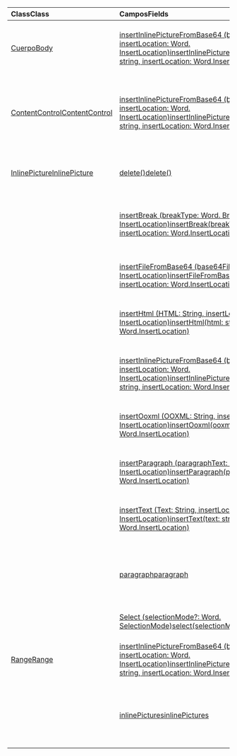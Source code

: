 | <span data-ttu-id="46e68-101">Class</span><span class="sxs-lookup"><span data-stu-id="46e68-101">Class</span></span> | <span data-ttu-id="46e68-102">Campos</span><span class="sxs-lookup"><span data-stu-id="46e68-102">Fields</span></span> | <span data-ttu-id="46e68-103">Descripción</span><span class="sxs-lookup"><span data-stu-id="46e68-103">Description</span></span> |
|:---|:---|:---|
|[<span data-ttu-id="46e68-104">Cuerpo</span><span class="sxs-lookup"><span data-stu-id="46e68-104">Body</span></span>](/javascript/api/word/word.body)|[<span data-ttu-id="46e68-105">insertInlinePictureFromBase64 (base64EncodedImage: String, insertLocation: Word. InsertLocation)</span><span class="sxs-lookup"><span data-stu-id="46e68-105">insertInlinePictureFromBase64(base64EncodedImage: string, insertLocation: Word.InsertLocation)</span></span>](/javascript/api/word/word.body#insertinlinepicturefrombase64-base64encodedimage--insertlocation-)|<span data-ttu-id="46e68-106">Inserta una imagen en el cuerpo en la ubicación especificada.</span><span class="sxs-lookup"><span data-stu-id="46e68-106">Inserts a picture into the body at the specified location.</span></span>|
|[<span data-ttu-id="46e68-107">ContentControl</span><span class="sxs-lookup"><span data-stu-id="46e68-107">ContentControl</span></span>](/javascript/api/word/word.contentcontrol)|[<span data-ttu-id="46e68-108">insertInlinePictureFromBase64 (base64EncodedImage: String, insertLocation: Word. InsertLocation)</span><span class="sxs-lookup"><span data-stu-id="46e68-108">insertInlinePictureFromBase64(base64EncodedImage: string, insertLocation: Word.InsertLocation)</span></span>](/javascript/api/word/word.contentcontrol#insertinlinepicturefrombase64-base64encodedimage--insertlocation-)|<span data-ttu-id="46e68-109">Inserta una imagen incorporada en el control de contenido en la ubicación especificada.</span><span class="sxs-lookup"><span data-stu-id="46e68-109">Inserts an inline picture into the content control at the specified location.</span></span>|
|[<span data-ttu-id="46e68-110">InlinePicture</span><span class="sxs-lookup"><span data-stu-id="46e68-110">InlinePicture</span></span>](/javascript/api/word/word.inlinepicture)|[<span data-ttu-id="46e68-111">delete()</span><span class="sxs-lookup"><span data-stu-id="46e68-111">delete()</span></span>](/javascript/api/word/word.inlinepicture#delete--)|<span data-ttu-id="46e68-112">Elimina la imagen incorporada del documento.</span><span class="sxs-lookup"><span data-stu-id="46e68-112">Deletes the inline picture from the document.</span></span>|
||[<span data-ttu-id="46e68-113">insertBreak (breakType: Word. BreakType, insertLocation: Word. InsertLocation)</span><span class="sxs-lookup"><span data-stu-id="46e68-113">insertBreak(breakType: Word.BreakType, insertLocation: Word.InsertLocation)</span></span>](/javascript/api/word/word.inlinepicture#insertbreak-breaktype--insertlocation-)|<span data-ttu-id="46e68-114">Inserta un salto en la ubicación especificada del documento principal.</span><span class="sxs-lookup"><span data-stu-id="46e68-114">Inserts a break at the specified location in the main document.</span></span>|
||[<span data-ttu-id="46e68-115">insertFileFromBase64 (base64File: String, insertLocation: Word. InsertLocation)</span><span class="sxs-lookup"><span data-stu-id="46e68-115">insertFileFromBase64(base64File: string, insertLocation: Word.InsertLocation)</span></span>](/javascript/api/word/word.inlinepicture#insertfilefrombase64-base64file--insertlocation-)|<span data-ttu-id="46e68-116">Inserta un documento en la ubicación especificada.</span><span class="sxs-lookup"><span data-stu-id="46e68-116">Inserts a document at the specified location.</span></span>|
||[<span data-ttu-id="46e68-117">insertHtml (HTML: String, insertLocation: Word. InsertLocation)</span><span class="sxs-lookup"><span data-stu-id="46e68-117">insertHtml(html: string, insertLocation: Word.InsertLocation)</span></span>](/javascript/api/word/word.inlinepicture#inserthtml-html--insertlocation-)|<span data-ttu-id="46e68-118">Inserta HTML en la ubicación especificada.</span><span class="sxs-lookup"><span data-stu-id="46e68-118">Inserts HTML at the specified location.</span></span>|
||[<span data-ttu-id="46e68-119">insertInlinePictureFromBase64 (base64EncodedImage: String, insertLocation: Word. InsertLocation)</span><span class="sxs-lookup"><span data-stu-id="46e68-119">insertInlinePictureFromBase64(base64EncodedImage: string, insertLocation: Word.InsertLocation)</span></span>](/javascript/api/word/word.inlinepicture#insertinlinepicturefrombase64-base64encodedimage--insertlocation-)|<span data-ttu-id="46e68-120">Inserta una imagen incorporada en la ubicación especificada.</span><span class="sxs-lookup"><span data-stu-id="46e68-120">Inserts an inline picture at the specified location.</span></span>|
||[<span data-ttu-id="46e68-121">insertOoxml (OOXML: String, insertLocation: Word. InsertLocation)</span><span class="sxs-lookup"><span data-stu-id="46e68-121">insertOoxml(ooxml: string, insertLocation: Word.InsertLocation)</span></span>](/javascript/api/word/word.inlinepicture#insertooxml-ooxml--insertlocation-)|<span data-ttu-id="46e68-122">Inserta OOXML en la ubicación especificada.</span><span class="sxs-lookup"><span data-stu-id="46e68-122">Inserts OOXML at the specified location.</span></span>|
||[<span data-ttu-id="46e68-123">insertParagraph (paragraphText: String, insertLocation: Word. InsertLocation)</span><span class="sxs-lookup"><span data-stu-id="46e68-123">insertParagraph(paragraphText: string, insertLocation: Word.InsertLocation)</span></span>](/javascript/api/word/word.inlinepicture#insertparagraph-paragraphtext--insertlocation-)|<span data-ttu-id="46e68-124">Inserta un párrafo en la ubicación especificada.</span><span class="sxs-lookup"><span data-stu-id="46e68-124">Inserts a paragraph at the specified location.</span></span>|
||[<span data-ttu-id="46e68-125">insertText (Text: String, insertLocation: Word. InsertLocation)</span><span class="sxs-lookup"><span data-stu-id="46e68-125">insertText(text: string, insertLocation: Word.InsertLocation)</span></span>](/javascript/api/word/word.inlinepicture#inserttext-text--insertlocation-)|<span data-ttu-id="46e68-126">Inserta texto en la ubicación especificada.</span><span class="sxs-lookup"><span data-stu-id="46e68-126">Inserts text at the specified location.</span></span>|
||[<span data-ttu-id="46e68-127">paragraph</span><span class="sxs-lookup"><span data-stu-id="46e68-127">paragraph</span></span>](/javascript/api/word/word.inlinepicture#paragraph)|<span data-ttu-id="46e68-128">Obtiene el párrafo primario que contiene la imagen incorporada.</span><span class="sxs-lookup"><span data-stu-id="46e68-128">Gets the parent paragraph that contains the inline image.</span></span>|
||[<span data-ttu-id="46e68-129">Select (selectionMode?: Word. SelectionMode)</span><span class="sxs-lookup"><span data-stu-id="46e68-129">select(selectionMode?: Word.SelectionMode)</span></span>](/javascript/api/word/word.inlinepicture#select-selectionmode-)|<span data-ttu-id="46e68-130">Selecciona la imagen incorporada.</span><span class="sxs-lookup"><span data-stu-id="46e68-130">Selects the inline picture.</span></span>|
|[<span data-ttu-id="46e68-131">Range</span><span class="sxs-lookup"><span data-stu-id="46e68-131">Range</span></span>](/javascript/api/word/word.range)|[<span data-ttu-id="46e68-132">insertInlinePictureFromBase64 (base64EncodedImage: String, insertLocation: Word. InsertLocation)</span><span class="sxs-lookup"><span data-stu-id="46e68-132">insertInlinePictureFromBase64(base64EncodedImage: string, insertLocation: Word.InsertLocation)</span></span>](/javascript/api/word/word.range#insertinlinepicturefrombase64-base64encodedimage--insertlocation-)|<span data-ttu-id="46e68-133">Inserta una imagen en la ubicación especificada.</span><span class="sxs-lookup"><span data-stu-id="46e68-133">Inserts a picture at the specified location.</span></span>|
||[<span data-ttu-id="46e68-134">inlinePictures</span><span class="sxs-lookup"><span data-stu-id="46e68-134">inlinePictures</span></span>](/javascript/api/word/word.range#inlinepictures)|<span data-ttu-id="46e68-135">Obtiene la colección de objetos de imagen incorporada del intervalo.</span><span class="sxs-lookup"><span data-stu-id="46e68-135">Gets the collection of inline picture objects in the range.</span></span>|
